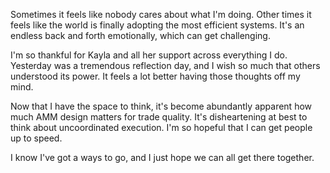 Sometimes it feels like nobody cares about what I'm doing. Other times it feels like the world is finally adopting the most efficient systems. It's an endless back and forth emotionally, which can get challenging.

I'm so thankful for Kayla and all her support across everything I do. Yesterday was a tremendous reflection day, and I wish so much that others understood its power. It feels a lot better having those thoughts off my mind.

Now that I have the space to think, it's become abundantly apparent how much AMM design matters for trade quality. It's disheartening at best to think about uncoordinated execution. I'm so hopeful that I can get people up to speed.

I know I've got a ways to go, and I just hope we can all get there together.
